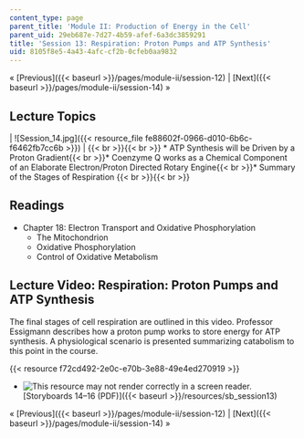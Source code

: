 ```yaml
---
content_type: page
parent_title: 'Module II: Production of Energy in the Cell'
parent_uid: 29eb687e-7d27-4b59-afef-6a3dc3859291
title: 'Session 13: Respiration: Proton Pumps and ATP Synthesis'
uid: 8105f8e5-4a43-4afc-cf2b-0cfeb0aa9832
---
```


« [Previous]({{< baseurl >}}/pages/module-ii/session-12) | [Next]({{< baseurl >}}/pages/module-ii/session-14) »

Lecture Topics
--------------

| ![Session_14.jpg]({{< resource_file fe88602f-0966-d010-6b6c-f6462fb7cc6b >}}) |  {{< br >}}{{< br >}} *   ATP Synthesis will be Driven by a Proton Gradient{{< br >}}*   Coenzyme Q works as a Chemical Component of an Elaborate Electron/Proton Directed Rotary Engine{{< br >}}*   Summary of the Stages of Respiration {{< br >}}{{< br >}}  

Readings
--------

*   Chapter 18: Electron Transport and Oxidative Phosphorylation
    *   The Mitochondrion
    *   Oxidative Phosphorylation
    *   Control of Oxidative Metabolism

Lecture Video: Respiration: Proton Pumps and ATP Synthesis
----------------------------------------------------------

The final stages of cell respiration are outlined in this video. Professor Essigmann describes how a proton pump works to store energy for ATP synthesis. A physiological scenario is presented summarizing catabolism to this point in the course.

{{< resource f72cd492-2e0c-e70b-3e88-49e4ed270919 >}}

*   ![This resource may not render correctly in a screen reader.](/images/inacessible.gif)[Storyboards 14–16 (PDF)]({{< baseurl >}}/resources/sb_session13)

« [Previous]({{< baseurl >}}/pages/module-ii/session-12) | [Next]({{< baseurl >}}/pages/module-ii/session-14) »